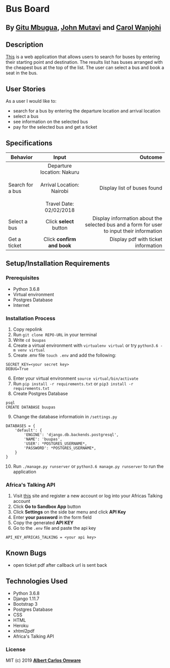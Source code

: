 # Bus Board

## By **[Gitu Mbugua](https://github.com/GituMbugua)**, **[John Mutavi](https://github.com/jonnygovish)** and **[Carol Wanjohi](https://github.com/carolwanjohi)**

## Description
[This](https://buupas.herokuapp.com/) is a web application that allows users to search for buses by entering their starting point and destination. The results list has buses arranged with the cheapest bus at the top of the list. The user can select a bus and book a seat in the bus.

## User Stories
As a user I would like to:
* search for a bus by entering the departure location and arrival location
* select a bus
* see information on the selected bus
* pay for the selected bus and get a ticket

## Specifications
| Behavior        | Input           | Outcome  |
| ------------- |:-------------:| -----:|
| Search for a bus | Departure location: Nakuru <br> <br> Arrival Location: Nairobi <br> <br> Travel Date: 02/02/2018 | Display list of buses found |
| Select a bus | Click **select** button | Display information about the selected bus and a form for user to input their information |
| Get a ticket | Click **confirm and book** | Display pdf with ticket information |

## Setup/Installation Requirements

### Prerequisites
* Python 3.6.8
* Virtual environment
* Postgres Database
* Internet

### Installation Process
1. Copy repolink
2. Run `git clone REPO-URL` in your terminal
3. Write `cd buupas`
4. Create a virtual environment with `virtualenv virtual` or try `python3.6 -m venv virtual`
5. Create .env file `touch .env` and add the following:
```
SECRET_KEY=<your secret key>
DEBUG=True
```
6. Enter your virtual environment `source virtual/bin/activate`
7. Run `pip install -r requirements.txt` or `pip3 install -r requirements.txt`
8. Create Postgres Database

```
psql
CREATE DATABASE buupas
```
9. Change the database informatioin in `/settings.py` 
```
DATABASES = {
    'default': {
        'ENGINE': 'django.db.backends.postgresql',
        'NAME': 'buupas',
        'USER': *POSTGRES_USERNAME*,
        'PASSWORD': *POSTGRES_USERNAME*,
    }
}
``` 
10. Run `./manage.py runserver` or `python3.6 manage.py runserver` to run the application

### Africa's Talking API
1. Visit [this](https://account.africastalking.com/auth/register) site and register a new account or log into your Africas Talking account
2. Click **Go to Sandbox App** button
3. Click **Settings** on the side bar menu and click **API Key**
4. Enter **your password** in the form field
5. Copy the generated **API KEY** 
6. Go to the `.env` file and paste the api key
```
API_KEY_AFRICAS_TALKING = <your api key>
```

## Known Bugs

* open ticket pdf after callback url is sent back

## Technologies Used
- Python 3.6.8
- Django 1.11.7
- Bootstrap 3
- Postgres Database
- CSS
- HTML
- Heroku
- xhtml2pdf
- Africa's Talking API

### License

MIT (c) 2019 **[Albert Carlos Omware](https://github.com/bertocarl)**





